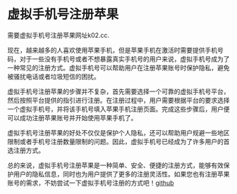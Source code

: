 # 虚拟手机号注册苹果

需要虚拟手机号注册苹果网址k02.cc.

现在，越来越多的人喜欢使用苹果手机，但是苹果手机在激活时需要提供手机号码，对于一些没有手机号或者不想暴露真实手机号的用户来说，虚拟手机号成为了一种常见的注册方式。虚拟手机号可以帮助用户在注册苹果账号时保护隐私，避免被骚扰电话或者垃圾短信的困扰。

虚拟手机号注册苹果的步骤并不复杂，首先需要选择一个可靠的虚拟手机号平台，然后按照平台提供的指引进行注册。在注册过程中，用户需要根据平台的要求选择一个虚拟手机号，并将该手机号填入苹果手机注册页面。完成这些步骤后，用户便可以成功注册苹果账号并开始使用苹果手机了。

虚拟手机号注册苹果的好处不仅仅是保护个人隐私，还可以帮助用户规避一些地区限制或者手机号注册数量限制的问题。因此，虚拟手机号已经成为了许多用户的首选注册方式。

总的来说，虚拟手机号注册苹果是一种简单、安全、便捷的注册方式，能够有效保护用户的隐私信息，同时也为用户提供了更多的注册灵活性。如果您也有注册苹果账号的需求，不妨尝试一下虚拟手机号注册的方式吧！[github](https://github.com)